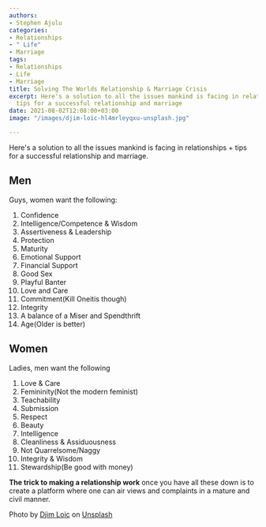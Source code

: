 ```yaml
---
authors:
- Stephen Ajulu
categories:
- Relationships
- " Life"
- Marriage
tags:
- Relationships
- Life
- Marriage
title: Solving The Worlds Relationship & Marriage Crisis
excerpt: Here's a solution to all the issues mankind is facing in relationships +
  tips for a successful relationship and marriage
date: 2021-08-02T12:08:00+03:00
image: "/images/djim-loic-hl4mrleyqxu-unsplash.jpg"

---
```

Here's a solution to all the issues mankind is facing in relationships + tips for a successful relationship and marriage.

## Men

Guys, women want the following:

 1. Confidence
 2. Intelligence/Competence & Wisdom
 3. Assertiveness & Leadership
 4. Protection
 5. Maturity
 6. Emotional Support
 7. Financial Support
 8. Good Sex
 9. Playful Banter
10. Love and Care
11. Commitment(Kill Oneitis though)
12. Integrity
13. A balance of a Miser and Spendthrift
14. Age(Older is better)

## Women

Ladies, men want the following

 1. Love & Care
 2. Femininity(Not the modern feminist)
 3. Teachability
 4. Submission
 5. Respect
 6. Beauty
 7. Intelligence
 8. Cleanliness & Assiduousness 
 9. Not Quarrelsome/Naggy
10. Integrity & Wisdom
11. Stewardship(Be good with money)

**The trick to making a relationship work** once you have all these down is to create a platform where one can air views and complaints in a mature and civil manner.

Photo by [Djim Loic](https://unsplash.com/@loic?utm_source=unsplash&utm_medium=referral&utm_content=creditCopyText) on [Unsplash](https://unsplash.com/s/photos/relationship?utm_source=unsplash&utm_medium=referral&utm_content=creditCopyText)

